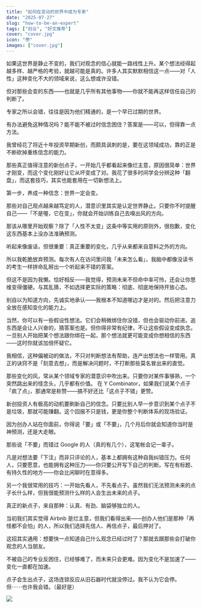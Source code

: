 ```yaml
---
title: "如何在变动的世界中成为专家"
date: "2025-07-27"
slug: "how-to-be-an-expert"
tags: ["创业", "好文推荐"]
cover: "cover.jpg"
icon: "😎"
images: ["cover.jpg"]
---
```

如果这世界是静止不变的，我们对观念的信心就能一路线性上升。某个想法经得起越多样、越严格的考验，就越可能是真的。许多人其实默默相信这一点——对「人性」这种变化不大的领域来说，这么想或许没错。



但对那些会变的东西——也就是几乎所有其他事物——你就不能再这样信任自己的判断了。



专家之所以会错，往往是因为他们精通的，是一个早已过期的世界。



有办法避免这种情况吗？能不能不被过时信念困住？答案是——可以，但得靠一点方法。



我曾经花了将近十年投资早期新创，而颇具讽刺的是，要在这领域成功，靠的正是不断砍掉重练信念的能力。



那些真正值得注意的新创点子，一开始几乎都看起来像烂主意，原因很简单：世界才刚变，而这个变化刚好让它从坏变成了对。我花了很多时间学会分辨这种「翻盘」，而这套技巧，其实也能套用在一切新想法上。



第一步，养成一种信念：世界一定会变。



那些对自己观点越来越笃定的人，潜意识里其实是认定世界静止。只要你不时提醒自己——「不是喔，它在变」，你就会开始训练自己去嗅出风的方向。



那该从哪里开始观察？除了「人性不太变」这条中等实用的原则外，很抱歉，变化这东西基本上没办法准确预测。



听起来像废话，但很重要：真正重要的变化，几乎从来都来自意料之外的方向。



所以我乾脆放弃预测。每次有人在访问里问我「未来怎么看」，我脑中都像没读书的考生一样拼命乱掰出一个听起来不错的答案。



但这不是因为我懒。恰好相反——我觉得，预测未来不但命中率可怜，还会让你思维变得僵硬。与其乱猜，不如选择更实际的策略：彻底、彻底地保持开放心态。



别自以为知道方向，先诚实地承认——我根本不知道哪边才是对的。然后把注意力全放在感知变化的能力上。



当然，你可以有一些假设性想法。它们会稍微绑住你没错，但也会驱动你前进。追东西是会让人兴奋的，猜答案也是。但你得非常有纪律，不让这些假设变成执念。
一旦别人开始把某个想法跟你绑在一起，那个想法就更可能变成你想相信的东西——这时你就该加倍怀疑它。



我相信，这种偏被动的做法，不只对判断想法有帮助，连产出想法也一样管用。真正的诀窍不是「刻意去想」，而是解决问题时，不打断那些莫名冒出来的直觉。



那些变化的风，常从某个领域专家的潜意识中吹出来。只要你对某件事够熟，一个突然跳出来的怪念头，几乎都有价值。
在 Y Combinator，如果我们说某个点子「疯了点」，那通常是称赞——搞不好还比「这点子不错」更赞。



新创投资人有极高的动机要刷新自己的信念。只要比别人早一步意识到某个点子不是垃圾，那就可能赚翻。这个回报不只是钱，更是你整个判断体系的现场验证。



因为创办人站在你面前，你得说「要」或「不要」，几个月后你就会知道你当时是神预测，还是大走眼。



那些说「不要」而错过 Google 的人（真的有几个），这笔帐会记一辈子。



凡是对想法要「下注」而非只评论的人，基本上都拥有这种自我纠错压力。任何人，只要愿意，也能拥有这种压力——你只要公开写下自己的判断。写在有标题、有持久性的地方——你会比闲聊时在意得多。



另一个我很常用的技巧：一开始先看人，不先看点子。虽然我们无法预测未来的点子长什么样，但我很能预测什么样的人会生出未来的点子。



真正的新点子，来自那种：认真、有劲、脑袋够独立的人。



当初我们其实觉得 Airbnb 是烂主意，但我们看得出来——创办人他们是那种「再怪都不会怕」的人，所以我们选择先信人、再信点子，最后押对了。



这招其实通用：想要快一点知道自己什么观念已经过时了？那就去跟那些会打破你观念的人当朋友。



不被自己的专业反困住，已经够难了，而未来只会更难。因为变化不是加速了——变化一直都在加速。



点子会生出点子，这场连锁反应从旧石器时代就没停过。我不认为它会停。
但⋯⋯也许我会错。（最好是）




![](https://prod-files-secure.s3.us-west-2.amazonaws.com/112d0858-5090-4d34-a606-b75eb8d65fd2/46476355-9cf3-4e99-9b7a-3531bc426380/1000202064.png?X-Amz-Algorithm=AWS4-HMAC-SHA256&X-Amz-Content-Sha256=UNSIGNED-PAYLOAD&X-Amz-Credential=ASIAZI2LB466752DHNZ2%2F20250819%2Fus-west-2%2Fs3%2Faws4_request&X-Amz-Date=20250819T093343Z&X-Amz-Expires=3600&X-Amz-Security-Token=IQoJb3JpZ2luX2VjEG4aCXVzLXdlc3QtMiJGMEQCIGeKwK2B6qtHba8xAwZ%2BieQiFXL%2FYc0q8SK3uxPDwEWMAiB1d6HCBAxsU%2F9zHqUpWdQFwAGkFCdQwbeSprqj7qc8NSqIBAi3%2F%2F%2F%2F%2F%2F%2F%2F%2F%2F8BEAAaDDYzNzQyMzE4MzgwNSIMm3hDFQ5IbNlArFlLKtwDBC7ZxZRGBr25ogwdP72mu%2BmCukCm0vtR%2FqI2PwBR0cIPTIVogKSp2jjFuThLUJtZbjeehuPXgZX85SilOi01NMEYrUwr7Ya5G%2BQ8zI2FecWOaSydQU034v43OFtyRvJUU%2BG3gTLDd%2FyGLw8XpXBPlHnTPML5RdVldFfFo83HlTyxnzgo3taPkLnnnwSTl%2Fc2kmGoWG2%2F%2BuWO69IwnRxCrSnOzx9w4OYHql0vUD%2BRvKgNWnjniflnj1NtQA3T%2BYE0HHz2O%2BwJ3ndbTHkdbL8dbxyT4bNP4mddY4FU2uNQeO%2BNtsOPGAFosKRNdsm19WRY6t4FAG9lV2n8%2Fc%2Bk02SlDIY%2Fo5evIaJeC2Ltc5NASbCJWkgxKdRSef6%2Fzna2MqOBNQdw7%2BmvmM7Lzhj1phgqypdGOg71BMW6xSh0ZhVpYCG%2BIeX%2FgO0of6XrIOMdh8riALpcb0HvdkhN3%2FALU6PpftwrKNKveh%2FZtmy3jN5nYRJyOni%2B86BHkOa5vEivawDeX1oksKbZ6TII%2FWBH1%2BU5BtROyX%2FvzmHpWNgrfF%2BbfmO5GdC3KyZ8lsU20P4eV5UXs7IKCrcXq1UWNgiyp1yzcpMrXlbj%2Fi%2Frs88HVTKLkoTxNceGsxvHhc0mRS8w5paQxQY6pgHdApUG0aUeVE8NYdoNFs9MeCyudOscmNac8vIsxfNxM1anmVHY9AlKz13pfwGx5CxXZLrjjIkddtxBYv08MEPySQHW3pNoA%2F1AGrg9e4c3M81%2BLRC%2Fnq%2BYpK3%2BZE9mxwvlbDNk1XppiO6jKn9SVIWOg0rsRkkQaaD5o4exIcFzfF8%2BDHkOHMEgNZ%2BipyqDX7ODtv4hR1JwN%2FiXhvPQWfoZnH0galcO&X-Amz-Signature=8e7866fb80ca74dcc06f29d5eac7d1e359074389a2b13e0cb14143f81a2039de&X-Amz-SignedHeaders=host&x-amz-checksum-mode=ENABLED&x-id=GetObject)

